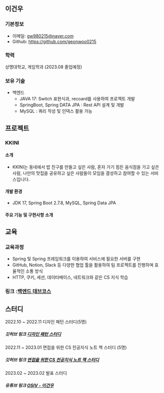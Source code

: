 ## 이건우

### 기본정보
- 이메일: gw980215@naver.com
- Github: https://github.com/geonwoo0215

### 학력
상명대학교, 게임학과 (2023.08 졸업예정)

### 보유 기술
- 백엔드
  - JAVA 17: Switch 표현식과, recoard를 사용하여 프로젝트 개발
  - SpringBoot, Spring DATA JPA : Rest API 설계 및 개발 
  - MySQL : 쿼리 작성 및 인덱스 활용 가능

## 프로젝트

### KKINI

#### 소개
- KKINI는 동네에서 밥 친구를 만들고 싶은 사람, 혼자 가기 힘든 음식점을 가고 싶은 사람, 나만의 맛집을 공유하고 싶은 사람들이 모임을 결성하고 참여할 수 있는 서비스입니다.

#### 개발 환경
- JDK 17, Spring Boot 2.7.8, MySQL, Spring Data JPA

#### 주요 기능 및 구현사항 소개

## 교육

### 교육과정
- Spring 및 Spring 프레임워크를 이용하여 서비스에 필요한 서버를 구현
- GitHub, Notion, Slack 등 다양한 협업 툴을 활용하여 팀 프로젝트를 진행하며 효율적인 소통 방식
- HTTP, 쿠키, 세션, 데이터베이스, 네트워크와 같은 CS 지식 학습


### 링크 :[백엔드 데브코스](https://school.programmers.co.kr/learn/courses/16622/16622-4%EA%B8%B0-k-digital-training-%ED%81%B4%EB%9D%BC%EC%9A%B0%EB%93%9C-%EA%B8%B0%EB%B0%98-%EB%B0%B1%EC%97%94%EB%93%9C-%EC%97%94%EC%A7%80%EB%8B%88%EC%96%B4%EB%A7%81)

## 스터디

2022.10 ~ 2022.11 디자인 패턴 스터디(5명)

##### 깃허브 링크 [디자인 패턴 스터디](https://github.com/Pre-FTeam/design-pattern)

2022.11 ~ 2023.01 면접을 위한 CS 전공지식 노트 책 스터디 (5명)

##### 깃허브 링크 [면접을 위한 CS 전공지식 노트 책 스터디](https://github.com/prgrms-web-devcourse/Team-BlackDog-CS-Book-Study) 

2023.02 ~ 2023.02 발표 스터디

##### 유튜브 링크 [OSIV - 이건우](https://www.youtube.com/watch?v=PNnB8mN0v-o)
